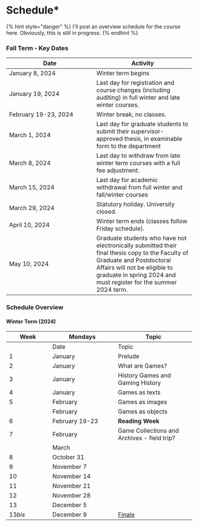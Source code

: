 # Schedule\*

{% hint style="danger" %}
I'll post an overview schedule for the course here. Obviously, this is still in progress.&#x20;
{% endhint %}

### Fall Term - Key Dates

<table><thead><tr><th width="221">Date</th><th>Activity</th></tr></thead><tbody><tr><td>January 8, 2024</td><td>Winter term begins</td></tr><tr><td>January 19, 2024 </td><td>Last day for registration and course changes (including auditing) in full winter and late winter courses.</td></tr><tr><td>February 19-23, 2024 </td><td>Winter break, no classes.</td></tr><tr><td>March 1, 2024 </td><td>Last day for graduate students to submit their supervisor-approved thesis, in examinable form to the department</td></tr><tr><td>March 8, 2024 </td><td>Last day to withdraw from late winter term courses with a full fee adjustment.</td></tr><tr><td>March 15, 2024 </td><td>Last day for academic withdrawal from full winter and fall/winter courses</td></tr><tr><td>March 29, 2024 </td><td>Statutory holiday. University closed.</td></tr><tr><td>April 10, 2024 </td><td>Winter term ends (classes follow Friday schedule).</td></tr><tr><td>May 10, 2024 </td><td>Graduate students who have not electronically submitted their final thesis copy to the Faculty of Graduate and Postdoctoral Affairs will not be eligible to graduate in spring 2024 and must register for the summer 2024 term.</td></tr></tbody></table>



### Schedule Overview

#### Winter Term (2024)

<table data-header-hidden><thead><tr><th width="101.59055118110237">Week</th><th width="162">Mondays</th><th>Topic</th></tr></thead><tbody><tr><td></td><td>Date</td><td>Topic</td></tr><tr><td>1</td><td>January</td><td>Prelude</td></tr><tr><td>2</td><td>January</td><td>What are Games? </td></tr><tr><td>3</td><td>January</td><td>History Games and Gaming History</td></tr><tr><td>4</td><td>January</td><td>Games as texts</td></tr><tr><td>5</td><td>February</td><td>Games as images</td></tr><tr><td></td><td>February</td><td>Games as objects</td></tr><tr><td>6</td><td>February 19-23</td><td><strong>Reading Week</strong></td></tr><tr><td>7</td><td>February</td><td>Game Collections and Archives - field trip?</td></tr><tr><td></td><td>March</td><td></td></tr><tr><td>8</td><td>October 31</td><td></td></tr><tr><td>9</td><td>November 7</td><td></td></tr><tr><td>10</td><td>November 14</td><td></td></tr><tr><td>11</td><td>November 21</td><td></td></tr><tr><td>12</td><td>November 28</td><td></td></tr><tr><td>13</td><td>December 5</td><td></td></tr><tr><td>13<em>bis</em></td><td>December 9</td><td><a href="../historical-games-studies/finale.md">Finale</a></td></tr></tbody></table>
